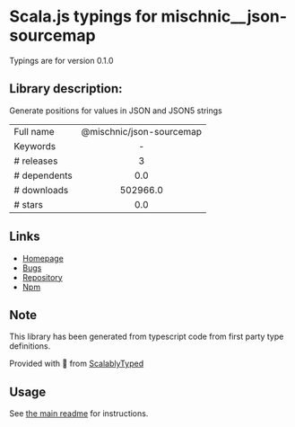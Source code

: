 
# Scala.js typings for mischnic__json-sourcemap

Typings are for version 0.1.0

## Library description:
Generate positions for values in JSON and JSON5 strings

|                    |                 |
| ------------------ | :-------------: |
| Full name          | @mischnic/json-sourcemap |
| Keywords           | - |
| # releases         | 3 |
| # dependents       | 0.0 |
| # downloads        | 502966.0 |
| # stars            | 0.0 |

## Links
- [Homepage](https://github.com/mischnic/json-sourcemap#readme)
- [Bugs](https://github.com/mischnic/json-sourcemap/issues)
- [Repository](https://github.com/mischnic/json-sourcemap)
- [Npm](https://www.npmjs.com/package/%40mischnic%2Fjson-sourcemap)
    


## Note
This library has been generated from typescript code from first party type definitions.

Provided with :purple_heart: from [ScalablyTyped](https://github.com/oyvindberg/ScalablyTyped)

## Usage
See [the main readme](../../readme.md) for instructions.


